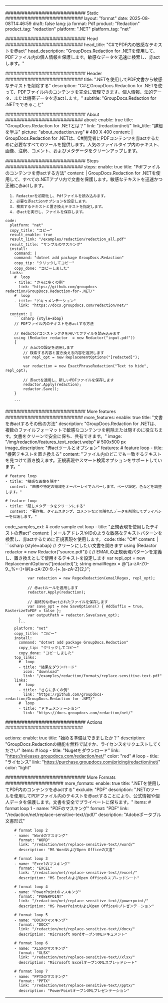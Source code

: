 
---
############################# Static ############################
layout: "format"
date:  2025-08-08T14:46:59
draft: false
lang: ja
format: Pdf
product: "Redaction"
product_tag: "redaction"
platform: ".NET"
platform_tag: "net"

############################# Head ############################
head_title: "C#でPDF内の敏感なテキストを赤act"
head_description: "GroupDocs.Redaction for .NETを使用して、PDFファイル内の個人情報を保護します。敏感なデータを迅速に検索し、赤actします。"

############################# Header ############################
title: ".NETを使用してPDF文書から敏感なテキストを削除する" 
description: "C#とGroupDocs.Redaction for .NETを使って、PDFファイル内のコンテンツを完全に管理できます。個人情報、法的データ、または機密データを赤actします。"
subtitle: "GroupDocs.Redaction for .NETでできること" 

############################# About ############################
about:
    enable: true
    title: "GroupDocs.Redaction for .NETとは？"
    link: "/redaction/net/"
    link_title: "詳細を学ぶ"
    picture: "about_redaction.svg" # 480 X 400
    content: |
       GroupDocs.Redaction for .NETは、C#開発者にPDFコンテンツを赤actするために必要なすべてのツールを提供します。人気のファイルタイプ内のテキスト、画像、注釈、コメント、およびメタデータをクリーンアップします。

############################# Steps ############################
steps:
    enable: true
    title: "Pdfファイルのコンテンツを赤actする方法"
    content: |
      GroupDocs.Redaction for .NETを使用して、すべての.NETアプリ内で文書を保護します。敏感なテキストを迅速かつ正確に赤actします。
      
      1. Redactorを初期化し、Pdfファイルを読み込みます。
      2. 必要な赤actionオプションを設定します。
      3. 検索するテキストと置き換えテキストを指定します。
      4. 赤actを実行し、ファイルを保存します。
   
    code:
      platform: "net"
      copy_title: "コピー"
      result_enable: true
      result_link: "/examples/redaction/redaction_all.pdf"
      result_title: "サンプルのマスキング"
      install:
        command: |
        command: "dotnet add package GroupDocs.Redaction"
        copy_tip: "クリックしてコピー"
        copy_done: "コピーしました"
      links:
        #  loop
        - title: "さらに多くの例"
          link: "https://github.com/groupdocs-redaction/GroupDocs.Redaction-for-.NET/"
        #  loop
        - title: "ドキュメンテーション"
          link: "https://docs.groupdocs.com/redaction/net/"
          
      content: |
        ```csharp {style=abap}
        // PDFファイル内のテキストを赤actする方法

        // Redactorコンストラクタを用いてファイルを読み込みます
        using (Redactor redactor  = new Redactor("input.pdf"))
        {
            // 赤actの設定を適用します
            // 検索する内容と置き換える内容を選択します
            var repl_opt = new ReplacementOptions("[redacted]");
            
            var redaction = new ExactPhraseRedaction("Text to hide", repl_opt);

            // 赤actを適用し、新しいPDFファイルを保存します
            redactor.Apply(redaction);
            redactor.Save();
        }
        
        ```            


############################# More features ############################
more_features:
  enable: true
  title: "文書を赤actするその他の方法"
  description: "GroupDocs.Redaction for .NETは、複数のファイルフォーマットで敏感なコンテンツを削除または隠すのに役立ちます。文書をクリーンで安全に保ち、共有できます。"
  image: "/img/redaction/features_text_redact.webp" # 500x500 px
  image_description: "赤actツールとオプション"
  features:
    # feature loop
    - title: "機密テキストを置き換える"
      content: "ファイル内のどこでも一致するテキストを見つけて置き換えます。正規表現やスマート検索オプションをサポートしています。"

    # feature loop
    - title: "敏感な画像を隠す"
      content: "画像や特定の領域をオーバーレイでカバーします。ページ設定、色などを調整します。"

    # feature loop
    - title: "隠しメタデータをクリーンにする"
      content: "著作権、タイムスタンプ、コメントなどの隠れたデータを削除してプライバシーを保護します。"
      
  code_samples_ext:
    # code sample ext loop
    - title: "正規表現を使用したテキストの赤act"
      content: |
        メールアドレスやIDのような敏感なテキストパターンを検索し、赤actするために正規表現を使用します。
      code:
        title: "C#"
        content: |
          ```csharp {style=abap}
          //  クリーンにしたい文書を開きます
          using (Redactor redactor  = new Redactor("source.pdf"))
          {
              // EMAILの正規表現パターンを定義し、置き換えとして使用するテキストを設定します
              var repl_opt = new ReplacementOptions("[redacted]");
              string emailRegex = @"[a-zA-Z0-9._%+-]+@[a-zA-Z0-9.-]+\.[a-zA-Z]{2,}";

              var redaction = new RegexRedaction(emailRegex, repl_opt);

              // 赤actルールを適用します
              redactor.Apply(redaction);

              // 最終的な赤actされたファイルを保存します
              var save_opt = new SaveOptions() { AddSuffix = true, RasterizeToPDF = false };
              var outputPath = redactor.Save(save_opt);
          }
          ```
        platform: "net"
        copy_title: "コピー"
        install:
          command: "dotnet add package GroupDocs.Redaction"
          copy_tip: "クリックしてコピー"
          copy_done: "コピーしました"
        top_links:
          #  loop
          - title: "結果をダウンロード"
            icon: "download"
            link: "/examples/redaction/formats/replace-sensitive-text.pdf"
        links:
          #  loop
          - title: "さらに多くの例"
            link: "https://github.com/groupdocs-redaction/GroupDocs.Redaction-for-.NET/"
          #  loop
          - title: "ドキュメンテーション"
            link: "https://docs.groupdocs.com/redaction/net/"


############################# Actions ############################

actions:
  enable: true
  title: "始める準備はできましたか？"
  description: "GroupDocs.Redactionの機能を無料で試すか、ライセンスをリクエストしてください"
  items:
    #  loop
    - title: "Nugetをダウンロード"
      link: "https://releases.groupdocs.com/redaction/net/"
      color: "red"
        #  loop
    - title: "ライセンス"
      link: "https://purchase.groupdocs.com/pricing/redaction/net/"
      color: "light"


############################# More Formats #####################
more_formats:
    enable: true
    title: ".NETを使用してPDF内のコンテンツを赤actする"
    exclude: "PDF"
    description: ".NETのツールを使用してPDFファイル内のテキストを赤actすることにより、公式情報や個人データを保護します。文書を安全でプライベートに保ちます。"
    items: 
        # format loop 1
        - name: "PDFのマスキング"
          format: "PDF"
          link: "/redaction/net/replace-sensitive-text//pdf/"
          description: "Adobeポータブル文書形式"

        # format loop 2
        - name: "Wordのマスキング"
          format: "WORD"
          link: "/redaction/net/replace-sensitive-text//word/"
          description: "MS WordおよびOpen Officeの文書"
          
        # format loop 3
        - name: "Excelのマスキング"
          format: "EXCEL"
          link: "/redaction/net/replace-sensitive-text//excel/"
          description: "MS ExcelおよびOpen Officeのスプレッドシート"

        # format loop 4
        - name: "PowerPointのマスキング"
          format: "POWERPOINT"
          link: "/redaction/net/replace-sensitive-text//powerpoint/"
          description: "MS PowerPointおよびOpen Officeのプレゼンテーション"

        # format loop 5
        - name: "DOCXのマスキング"
          format: "DOCX"
          link: "/redaction/net/replace-sensitive-text//docx/"
          description: "Microsoft WordオープンXMLドキュメント"
          
        # format loop 6
        - name: "XLSXのマスキング"
          format: "XLSX"
          link: "/redaction/net/replace-sensitive-text//xlsx/"
          description: "Microsoft ExcelオープンXMLスプレッドシート"
          
        # format loop 7
        - name: "PPTXのマスキング"
          format: "PPTX"
          link: "/redaction/net/replace-sensitive-text//pptx/"
          description: "PowerPointオープンXMLプレゼンテーション"


---